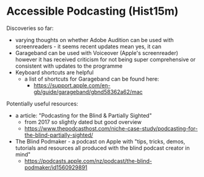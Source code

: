 # Accessible Podcasting (Hist15m) 

Discoveries so far:
* varying thoughts on whether Adobe Audition can be used with screenreaders - it seems recent updates mean yes, it can
* Garageband can be used with Voiceover (Apple's screenreader) however it has received criticism for not being super comprehensive or consistent with updates to the programme
* Keyboard shortcuts are helpful
    * a list of shortcuts for Garageband can be found here:
        * https://support.apple.com/en-gb/guide/garageband/gbnd58362a62/mac
    

Potentially useful resources:
* a article: "Podcasting for the Blind & Partially Sighted"
    * from 2017 so slightly dated but good overview
    * https://www.thepodcasthost.com/niche-case-study/podcasting-for-the-blind-partially-sighted/
* The Blind Podmaker - a podcast on Apple with "tips, tricks, demos, tutorials and resources all produced with the blind podcast creator in mind"
    * https://podcasts.apple.com/nz/podcast/the-blind-podmaker/id1560929891 
 